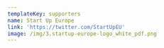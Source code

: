 ```yaml
---
templateKey: supporters
name: Start Up Europe
link: 'https://twitter.com/StartUpEU'
image: /img/3.startup-europe-logo_white_pdf.png
---
```

